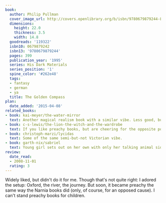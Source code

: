 ```yaml
---
book:
  author: Philip Pullman
  cover_image_url: http://covers.openlibrary.org/b/isbn/9780679879244-L.jpg
  dimensions:
    height: 22.0
    thickness: 3.5
    width: 14.8
  goodreads: '119322'
  isbn10: 0679879242
  isbn13: '9780679879244'
  pages: 399
  publication_year: '1995'
  series: His Dark Materials
  series_position: '1'
  spine_color: '#262e48'
  tags:
  - fantasy
  - german
  - ya
  title: The Golden Compass
plan:
  date_added: '2015-04-08'
related_books:
- book: kai-meyer/the-water-mirror
  text: Another magical realism book with a similar vibe. Less good, but also less preachy.
- book: c-s-lewis/the-lion-the-witch-and-the-wardrobe
  text: If you like preachy books, but are cheering for the opposite position.
- book: christoph-marzi/lycidas
  text: Some of the same semi-but-not Victorian vibe.
- book: garth-nix/sabriel
  text: Young girl sets out on her own with only her talking animal sidekick to combat forces of evil.
review:
  date_read:
  - 2008-11-01
  rating: 3
---
```

Widely liked, but didn't do it for me. Though that's not quite right: I adored the setup: Oxford, the river, the
journey. But soon, it became preachy the same way the Narnia books did (only, of course, for an opposed cause). I can't
stand preachy books for children.
